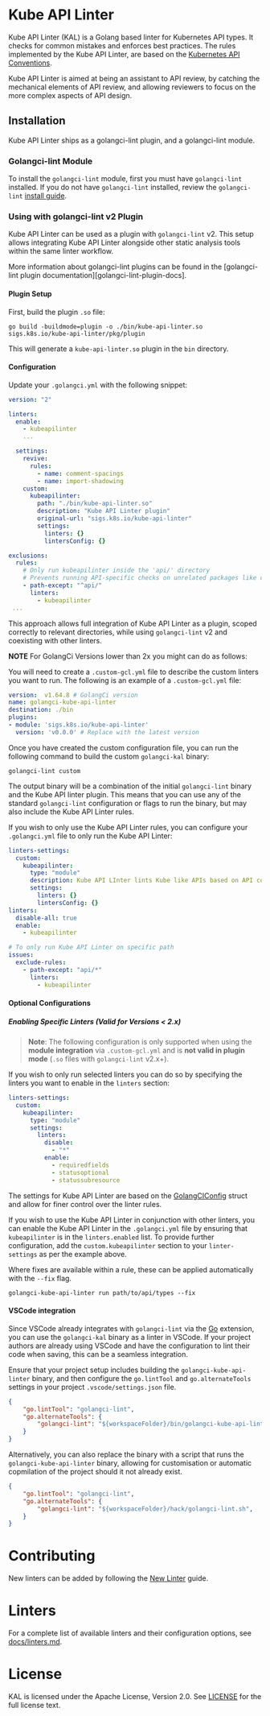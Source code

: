# Kube API Linter

Kube API Linter (KAL) is a Golang based linter for Kubernetes API types.
It checks for common mistakes and enforces best practices.
The rules implemented by the Kube API Linter, are based on the [Kubernetes API Conventions][api-conventions].

Kube API Linter is aimed at being an assistant to API review, by catching the mechanical elements of API review, and allowing reviewers to focus on the more complex aspects of API design.

[api-conventions]: https://git.k8s.io/community/contributors/devel/sig-architecture/api-conventions.md

## Installation

Kube API Linter ships as a golangci-lint plugin, and a golangci-lint module.

### Golangci-lint Module

To install the `golangci-lint` module, first you must have `golangci-lint` installed.
If you do not have `golangci-lint` installed, review the `golangci-lint` [install guide][golangci-lint-install].

[golangci-lint-install]: https://golangci-lint.run/welcome/install/

### Using with golangci-lint v2 Plugin

Kube API Linter can be used as a plugin with `golangci-lint` v2. This setup allows integrating Kube API Linter alongside other static analysis tools within the same linter workflow.

More information about golangci-lint plugins can be found in the [golangci-lint plugin documentation][golangci-lint-plugin-docs].

#### Plugin Setup

First, build the plugin `.so` file:

```shell
go build -buildmode=plugin -o ./bin/kube-api-linter.so sigs.k8s.io/kube-api-linter/pkg/plugin
```

This will generate a `kube-api-linter.so` plugin in the `bin` directory.

#### Configuration

Update your `.golangci.yml` with the following snippet:

```yaml
version: "2"

linters:
  enable:
    - kubeapilinter
    ...

  settings:
    revive:
      rules:
        - name: comment-spacings
        - name: import-shadowing
    custom:
      kubeapilinter:
        path: "./bin/kube-api-linter.so"
        description: "Kube API Linter plugin"
        original-url: "sigs.k8s.io/kube-api-linter"
        settings:
          linters: {}
          lintersConfig: {}

exclusions:
  rules:
    # Only run kubeapilinter inside the 'api/' directory
    # Prevents running API-specific checks on unrelated packages like controllers or tests
    - path-except: "^api/"
      linters:
        - kubeapilinter
 ...
```

This approach allows full integration of Kube API Linter as a plugin, scoped correctly to relevant directories, while using `golangci-lint` v2 and coexisting with other linters.

**NOTE** For GolangCi Versions lower than 2x you might can do as follows:

You will need to create a `.custom-gcl.yml` file to describe the custom linters you want to run. The following is an example of a `.custom-gcl.yml` file:

```yaml
version:  v1.64.8 # GolangCi version
name: golangci-kube-api-linter
destination: ./bin
plugins:
- module: 'sigs.k8s.io/kube-api-linter'
  version: 'v0.0.0' # Replace with the latest version
```

Once you have created the custom configuration file, you can run the following command to build the custom `golangci-kal` binary:

```shell
golangci-lint custom
```

The output binary will be a combination of the initial `golangci-lint` binary and the Kube API linter plugin.
This means that you can use any of the standard `golangci-lint` configuration or flags to run the binary, but may also include the Kube API Linter rules.

If you wish to only use the Kube API Linter rules, you can configure your `.golangci.yml` file to only run the Kube API Linter:

```yaml
linters-settings:
  custom:
    kubeapilinter:
      type: "module"
      description: Kube API LInter lints Kube like APIs based on API conventions and best practices.
      settings:
        linters: {}
        lintersConfig: {}
linters:
  disable-all: true
  enable:
    - kubeapilinter

# To only run Kube API Linter on specific path
issues:
  exclude-rules:
    - path-except: "api/*"
      linters:
        - kubeapilinter
```

#### Optional Configurations

##### Enabling Specific Linters (Valid for Versions < 2.x)

> **Note**: The following configuration is only supported when using the **module integration** via `.custom-gcl.yml` and is **not valid in plugin mode** (`.so` files with `golangci-lint` v2.x+).

If you wish to only run selected linters you can do so by specifying the linters you want to enable in the `linters` section:

```yaml
linters-settings:
  custom:
    kubeapilinter:
      type: "module"
      settings:
        linters:
          disable:
            - "*"
          enable:
            - requiredfields
            - statusoptional
            - statussubresource
```

The settings for Kube API Linter are based on the [GolangCIConfig][golangci-config-struct] struct and allow for finer control over the linter rules.

If you wish to use the Kube API Linter in conjunction with other linters, you can enable the Kube API Linter in the `.golangci.yml` file by ensuring that `kubeapilinter` is in the `linters.enabled` list.
To provide further configuration, add the `custom.kubeapilinter` section to your `linter-settings` as per the example above.

[golangci-config-struct]: https://pkg.go.dev/sigs.k8s.io/kube-api-linter/pkg/config#GolangCIConfig

Where fixes are available within a rule, these can be applied automatically with the `--fix` flag.

```shell
golangci-kube-api-linter run path/to/api/types --fix
```

#### VSCode integration

Since VSCode already integrates with `golangci-lint` via the [Go][vscode-go] extension, you can use the `golangci-kal` binary as a linter in VSCode.
If your project authors are already using VSCode and have the configuration to lint their code when saving, this can be a seamless integration.

Ensure that your project setup includes building the `golangci-kube-api-linter` binary, and then configure the `go.lintTool` and `go.alternateTools` settings in your project `.vscode/settings.json` file.

[vscode-go]: https://code.visualstudio.com/docs/languages/go

```json
{
    "go.lintTool": "golangci-lint",
    "go.alternateTools": {
        "golangci-lint": "${workspaceFolder}/bin/golangci-kube-api-linter",
    }
}
```

Alternatively, you can also replace the binary with a script that runs the `golangci-kube-api-linter` binary,
allowing for customisation or automatic copmilation of the project should it not already exist.

```json
{
    "go.lintTool": "golangci-lint",
    "go.alternateTools": {
        "golangci-lint": "${workspaceFolder}/hack/golangci-lint.sh",
    }
}
```

# Contributing

New linters can be added by following the [New Linter][new-linter] guide.

[new-linter]: docs/new-linter.md

# Linters

For a complete list of available linters and their configuration options, see [docs/linters.md](docs/linters.md).

# License

KAL is licensed under the Apache License, Version 2.0. See [LICENSE](LICENSE) for the full license text.
